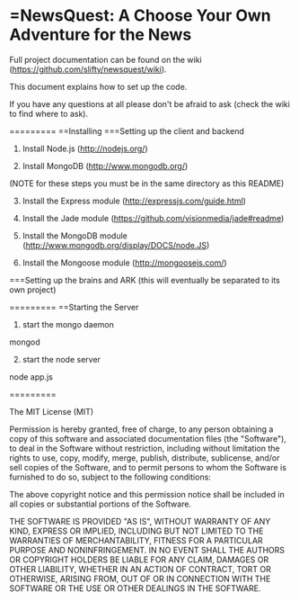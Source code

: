 =NewsQuest: A Choose Your Own Adventure for the News
=========

Full project documentation can be found on the wiki (https://github.com/slifty/newsquest/wiki).

This document explains how to set up the code.

If you have any questions at all please don't be afraid to ask (check the wiki to find where to ask).

=========
==Installing
===Setting up the client and backend

1) Install Node.js (http://nodejs.org/)

2) Install MongoDB (http://www.mongodb.org/)

(NOTE for these steps you must be in the same directory as this README)

3) Install the Express module (http://expressjs.com/guide.html)

4) Install the Jade module (https://github.com/visionmedia/jade#readme)

5) Install the MongoDB module (http://www.mongodb.org/display/DOCS/node.JS)

6) Install the Mongoose module (http://mongoosejs.com/)



===Setting up the brains and ARK (this will eventually be separated to its own project)


=========
==Starting the Server
1) start the mongo daemon

mongod

2) start the node server

node app.js

=========

The MIT License (MIT)

Permission is hereby granted, free of charge, to any person obtaining a copy of this software and associated documentation files (the "Software"), to deal in the Software without restriction, including without limitation the rights to use, copy, modify, merge, publish, distribute, sublicense, and/or sell copies of the Software, and to permit persons to whom the Software is furnished to do so, subject to the following conditions:

The above copyright notice and this permission notice shall be included in all copies or substantial portions of the Software.

THE SOFTWARE IS PROVIDED "AS IS", WITHOUT WARRANTY OF ANY KIND, EXPRESS OR IMPLIED, INCLUDING BUT NOT LIMITED TO THE WARRANTIES OF MERCHANTABILITY, FITNESS FOR A PARTICULAR PURPOSE AND NONINFRINGEMENT. IN NO EVENT SHALL THE AUTHORS OR COPYRIGHT HOLDERS BE LIABLE FOR ANY CLAIM, DAMAGES OR OTHER LIABILITY, WHETHER IN AN ACTION OF CONTRACT, TORT OR OTHERWISE, ARISING FROM, OUT OF OR IN CONNECTION WITH THE SOFTWARE OR THE USE OR OTHER DEALINGS IN THE SOFTWARE.